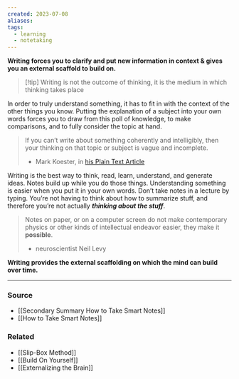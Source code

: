 ```yaml
---
created: 2023-07-08
aliases: 
tags:
  - learning
  - notetaking
---
```

**Writing forces you to clarify and put new information in context & gives you an external scaffold to build on.**

> [!tip] Writing is not the outcome of thinking, it is the medium in which thinking takes place

In order to truly understand something, it has to fit in with the context of the other things you know. Putting the explanation of a subject into your own words forces you to draw from this poll of knowledge, to make comparisons, and to fully consider the topic at hand. 

> If you can’t write about something coherently and intelligibly, then your thinking on that topic or subject is vague and incomplete.  
> - Mark Koester, in [his Plain Text Article](http://www.markwk.com/plain-text-life.html)

Writing is the best way to think, read, learn, understand, and generate ideas. Notes build up while you do those things. Understanding something is easier when you put it in your own words.  Don’t take notes in a lecture by typing. You’re not having to think about how to summarize stuff, and therefore you’re not actually *************************thinking about the stuff*************************.

> Notes on paper, or on a computer screen do not make contemporary physics or other kinds of intellectual endeavor easier, they make it **possible**. 
> - neuroscientist Neil Levy

**Writing provides the external scaffolding on which the mind can build over time.**

---

### Source
- [[Secondary Summary How to Take Smart Notes]]
- [[How to Take Smart Notes]]

### Related
- [[Slip-Box Method]]
- [[Build On Yourself]] 
- [[Externalizing the Brain]]